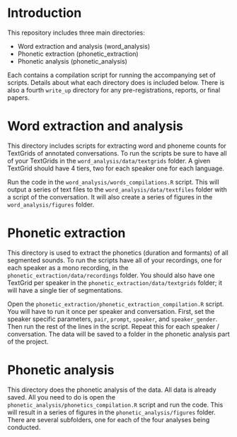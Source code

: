 # Introduction

This repository includes three main directories:

* Word extraction and analysis (word_analysis)
* Phonetic extraction (phonetic_extraction)
* Phonetic analysis (phonetic_analysis)

Each contains a compilation script for running the accompanying set of scripts. Details about what each directory does is included below. There is also a fourth `write_up` directory for any pre-registrations, reports, or final papers.

# Word extraction and analysis

This directory includes scripts for extracting word and phoneme counts for TextGrids of annotated conversations. To run the scripts be sure to have all of your TextGrids in the `word_analysis/data/textgrids` folder. A given TextGrid should have 4 tiers, two for each speaker one for each language.

Run the code in the `word_analysis/words_compilations.R` script. This will output a series of text files to the `word_analysis/data/textfiles` folder with a script of the conversation. It will also create a series of figures in the `word_analysis/figures` folder.

# Phonetic extraction

This directory is used to extract the phonetics (duration and formants) of all segmented sounds. To run the scripts have all of your recordings, one for each speaker as a mono recording, in the `phonetic_extraction/data/recordings` folder. You should also have one TextGrid per speaker in the `phonetic_extraction/data/textgrids` folder; it will have a single tier of segmentations.

Open the `phonetic_extraction/phonetic_extraction_compilation.R` script. You will have to run it once per speaker and conversation. First, set the speaker specific parameters, `pair`, `prompt`, `speaker`, and `speaker_gender`. Then run the rest of the lines in the script. Repeat this for each speaker / conversation. The data will be saved to a folder in the phonetic analysis part of the project.

# Phonetic analysis

This directory does the phonetic analysis of the data. All data is already saved. All you need to do is open the `phonetic_analysis/phonetics_compilation.R` script and run the code. This will result in a series of figures in the `phonetic_analysis/figures` folder. There are several subfolders, one for each of the four analyses being conducted.
